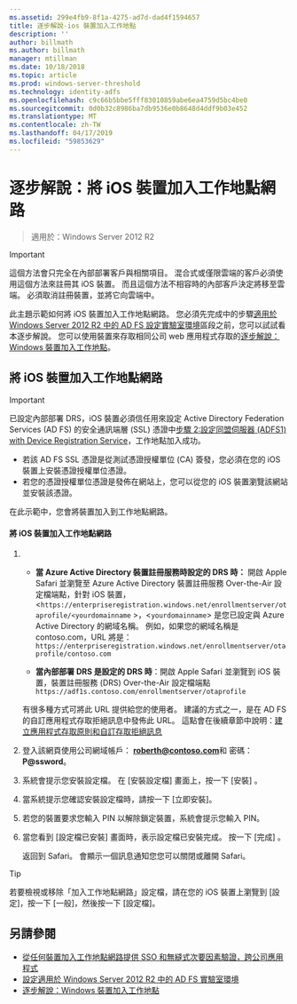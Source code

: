 ```yaml
---
ms.assetid: 299e4fb9-8f1a-4275-ad7d-dad4f1594657
title: 逐步解說-ios 裝置加入工作地點
description: ''
author: billmath
ms.author: billmath
manager: mtillman
ms.date: 10/18/2018
ms.topic: article
ms.prod: windows-server-threshold
ms.technology: identity-adfs
ms.openlocfilehash: c9c66b5bbe5fff83010859abe6ea4759d5bc4be0
ms.sourcegitcommit: 0d0b32c8986ba7db9536e0b8648d4ddf9b03e452
ms.translationtype: MT
ms.contentlocale: zh-TW
ms.lasthandoff: 04/17/2019
ms.locfileid: "59853629"
---
```

# <a name="walkthrough-workplace-join-with-an-ios-device"></a>逐步解說：將 iOS 裝置加入工作地點網路

>適用於：Windows Server 2012 R2

> [!IMPORTANT] 
> 這個方法會只完全在內部部署客戶與相關項目。 混合式或僅限雲端的客戶必須使用這個方法來註冊其 iOS 裝置。 而且這個方法不相容時的內部客戶決定將移至雲端。 必須取消註冊裝置，並將它向雲端中。 

此主題示範如何將 iOS 裝置加入工作地點網路。 您必須先完成中的步驟[適用於 Windows Server 2012 R2 中的 AD FS 設定實驗室環境](../../ad-fs/deployment/Set-up-the-lab-environment-for-AD-FS-in-Windows-Server-2012-R2.md)區段之前，您可以試試看本逐步解說。 您可以使用裝置來存取相同公司 web 應用程式存取的[逐步解說：Windows 裝置加入工作地點](Walkthrough--Workplace-Join-with-a-Windows-Device.md)。


## <a name="join-an-ios-device-with-workplace-join"></a>將 iOS 裝置加入工作地點網路

> [!IMPORTANT]
> 已設定內部部署 DRS，iOS 裝置必須信任用來設定 Active Directory Federation Services (AD FS) 的安全通訊端層 (SSL) 憑證中[步驟 2:設定同盟伺服器 (ADFS1) with Device Registration Service](../../ad-fs/deployment/Set-up-the-lab-environment-for-AD-FS-in-Windows-Server-2012-R2.md#BKMK_4)，工作地點加入成功。
> 
> -   若該 AD FS SSL 憑證是從測試憑證授權單位 (CA) 簽發，您必須在您的 iOS 裝置上安裝憑證授權單位憑證。
> -   若您的憑證授權單位憑證是發佈在網站上，您可以從您的 iOS 裝置瀏覽該網站並安裝該憑證。

在此示範中，您會將裝置加入到工作地點網路。

#### <a name="to-join-an-ios-device-to-a-workplace"></a>將 iOS 裝置加入工作地點網路

1.  -   **當 Azure Active Directory 裝置註冊服務時設定的 DRS 時：** 開啟 Apple Safari 並瀏覽至 Azure Active Directory 裝置註冊服務 Over-the-Air 設定檔端點，針對 iOS 裝置，<`https://enterpriseregistration.windows.net/enrollmentserver/otaprofile/<yourdomainname` >，<`yourdomainname`> 是您已設定與 Azure Active Directory 的網域名稱。 例如，如果您的網域名稱是 contoso.com，URL 將是：`https://enterpriseregistration.windows.net/enrollmentserver/otaprofile/contoso.com`

    -   **當內部部署 DRS 是設定的 DRS 時**：開啟 Apple Safari 並瀏覽到 iOS 裝置，裝置註冊服務 (DRS) Over-the-Air 設定檔端點 `https://adf1s.contoso.com/enrollmentserver/otaprofile`

    有很多種方式可將此 URL 提供給您的使用者。 建議的方式之一，是在 AD FS 的自訂應用程式存取拒絕訊息中發佈此 URL。 這點會在後續章節中說明：[建立應用程式存取原則和自訂存取拒絕訊息](https://docs.microsoft.com/azure/active-directory/active-directory-device-registration-on-premises-setup#create-an-application-access-policy-and-custom-access-denied-message)

2.  登入該網頁使用公司網域帳戶： **roberth@contoso.com**和 密碼： **P@ssword**。

3.  系統會提示您安裝設定檔。 在 [安裝設定檔]  畫面上，按一下 [安裝] 。

4.  當系統提示您確認安裝設定檔時，請按一下 [立即安裝]。

5.  若您的裝置要求您輸入 PIN 以解除鎖定裝置，系統會提示您輸入 PIN。

6.  當您看到 [設定檔已安裝]  畫面時，表示設定檔已安裝完成。 按一下 [完成] 。

    返回到 Safari。 會顯示一個訊息通知您您可以關閉或離開 Safari。

> [!TIP]
> 若要檢視或移除「加入工作地點網路」設定檔，請在您的 iOS 裝置上瀏覽到 [設定]，按一下 [一般]，然後按一下 [設定檔]。

## <a name="see-also"></a>另請參閱


- [從任何裝置加入工作地點網路提供 SSO 和無縫式次要因素驗證，跨公司應用程式](Join-to-Workplace-from-Any-Device-for-SSO-and-Seamless-Second-Factor-Authentication-Across-Company-Applications.md)
- [設定適用於 Windows Server 2012 R2 中的 AD FS 實驗室環境](../../ad-fs/deployment/Set-up-the-lab-environment-for-AD-FS-in-Windows-Server-2012-R2.md)
- [逐步解說：Windows 裝置加入工作地點](Walkthrough--Workplace-Join-with-a-Windows-Device.md)



